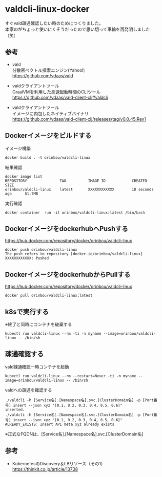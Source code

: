 # valdcli-linux-docker
すぐvald疎通確認したい時のためにつくりました。  
本家のがちょっと使いにくそうだったので思い切って車輪を再発明しました（笑）

## 参考
* vald  
分散密ベクトル探索エンジン(Yahoo!)  
https://github.com/vdaas/vald

* valdクライアントツール  
GraalVMを利用した高速起動時間のCLIツール  
https://github.com/vdaas/vald-client-clj#valdcli

* valdクライアントツール  
イメージに内包したネイティブバイナリ  
https://github.com/vdaas/vald-client-clj/releases/tag/v0.0.45.Rev1

## Dockerイメージをビルドする
イメージ構築
```
docker build . -t orinbou/valdcli-linux
```
結果確認
```
docker image list
REPOSITORY               TAG          IMAGE ID            CREATED             SIZE
orinbou/valdcli-linux    latest       XXXXXXXXXXXX        18 seconds ago      61.7MB
```
実行確認
```
docker container  run -it orinbou/valdcli-linux:latest /bin/bash
```

## DockerイメージをdockerhubへPushする
https://hub.docker.com/repository/docker/orinbou/valdcli-linux
```
docker push orinbou/valdcli-linux
The push refers to repository [docker.io/orinbou/valdcli-linux]
XXXXXXXXXXXX: Pushed
```

## DockerイメージをdockerhubからPullする
https://hub.docker.com/repository/docker/orinbou/valdcli-linux
```
docker pull orinbou/valdcli-linux:latest
```

## k8sで実行する
※終了と同時にコンテナを破棄する
```
kubectl run valdcli-linux --rm -ti -n myname --image=orinbou/valdcli-linux -- /bin/sh
```

## 疎通確認する
vald疎通確認一時コンテナを起動
```
kubectl run valdcli-linux --rm --restart=Never -ti -n myname --image=orinbou/valdcli-linux -- /bin/sh
```
valdへの疎通を確認する
```
./valdcli -h [Service名].[Namespace名].svc.[ClusterDomain名] -p [Port番号] insert --json xyz "[0.1, 0.2, 0.3, 0.4, 0.5, 0.6]"
inserted.
./valdcli -h [Service名].[Namespace名].svc.[ClusterDomain名] -p [Port番号] insert --json xyz "[0.1, 0.2, 0.3, 0.4, 0.5, 0.6]"
ALREADY_EXISTS: Insert API meta xyz already exists
```
※正式なFQDNは、[Service名].[Namespace名].svc.[ClusterDomain名]

## 参考
* KubernetesのDiscovery＆LBリソース（その1）  
https://thinkit.co.jp/article/13738
